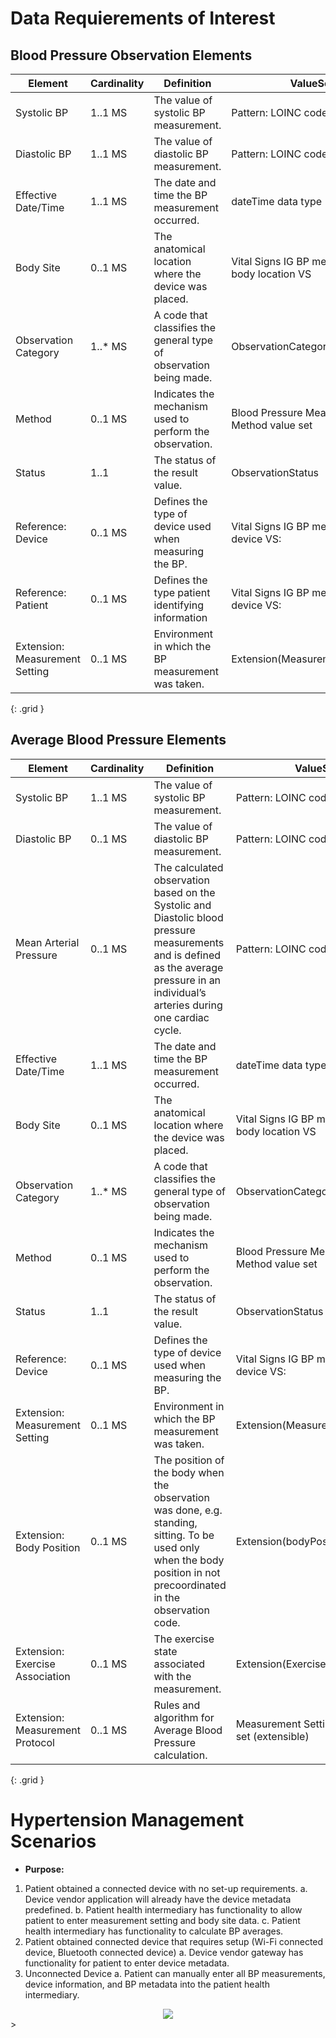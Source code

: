 
# Data Requierements of Interest 

## Blood Pressure Observation Elements 

| Element | Cardinality        |  Definition | ValueSets   |
|---------|--------------------|-------------|-------------|
| Systolic BP  | 1..1 MS | The value of systolic BP measurement. | Pattern: LOINC code 96608-5  |
| Diastolic BP | 1..1 MS | The value of diastolic BP measurement. | Pattern: LOINC code 96609-3 |
| Effective Date/Time | 1..1 MS | The date and time the BP measurement occurred. | dateTime data type |
| Body Site | 0..1 MS | The anatomical location where the device was placed. | Vital Signs IG BP measurement body location VS |
| Observation Category | 1..* MS | A code that classifies the general type of observation being made. |ObservationCategoryCodes |
| Method | 0..1 MS | Indicates the mechanism used to perform the observation. | Blood Pressure Measurement Method value set |
| Status | 1..1 | The status of the result value. | ObservationStatus |
| Reference: Device | 0..1 MS | Defines the type of device used when measuring the BP. | Vital Signs IG BP measurement device VS: |
| Reference: Patient | 0..1 MS | Defines the type patient identifying information | Vital Signs IG BP measurement device VS: |
| Extension: Measurement Setting | 0..1 MS | Environment in which the BP measurement was taken. |Extension(MeasurementSettingExt) |
{: .grid }




## Average Blood Pressure Elements 

| Element | Cardinality        |  Definition | ValueSets   |
|---------|--------------------|-------------|-------------|
| Systolic BP  | 1..1 MS | The value of systolic BP measurement. | Pattern: LOINC code 96608-5  |
| Diastolic BP | 0..1 MS | The value of diastolic BP measurement. | Pattern: LOINC code 96609-3 |
| Mean Arterial Pressure | 0..1 MS | The calculated observation based on the Systolic and Diastolic blood pressure measurements and is defined as the average pressure in an individual’s arteries during one cardiac cycle. | Pattern: LOINC code 8478-0 |
| Effective Date/Time | 1..1 MS | The date and time the BP measurement occurred. | dateTime data type |
| Body Site | 0..1 MS | The anatomical location where the device was placed. | Vital Signs IG BP measurement body location VS |
| Observation Category | 1..* MS | A code that classifies the general type of observation being made. |ObservationCategoryCodes |
| Method | 0..1 MS | Indicates the mechanism used to perform the observation. | Blood Pressure Measurement Method value set |
| Status | 1..1 | The status of the result value. | ObservationStatus |
| Reference: Device | 0..1 MS | Defines the type of device used when measuring the BP. | Vital Signs IG BP measurement device VS: |
| Extension: Measurement Setting | 0..1 MS | Environment in which the BP measurement was taken. |Extension(MeasurementSettingExt) |
| Extension: Body Position | 0..1 MS | The position of the body when the observation was done, e.g. standing, sitting. To be used only when the body position in not precoordinated in the observation code. | Extension(bodyPosition) |
| Extension: Exercise Association | 0..1 MS | The exercise state associated with the measurement. |Extension(ExerciseAssociationExt) |
| Extension: Measurement Protocol | 0..1 MS | Rules and algorithm for Average Blood Pressure calculation. | Measurement Setting value set (extensible) |
{: .grid }



# Hypertension Management Scenarios
- **Purpose:** 
1.	Patient obtained a connected device with no set-up requirements.
    a.	Device vendor application will already have the device metadata predefined. 
    b.	Patient health intermediary has functionality to allow patient to enter measurement setting and body site data. 
    c.	Patient health intermediary has functionality to calculate BP averages. 
2.	Patient obtained connected device that requires setup (Wi-Fi connected device, Bluetooth connected device)
    a.	Device vendor gateway has functionality for patient to enter device metadata. 
3.	Unconnected Device
    a.	Patient can manually enter all BP measurements, device information, and BP metadata into the patient health intermediary. 


<div style="text-align: center;">
<img src="Scenarios.png" />
</div>>

